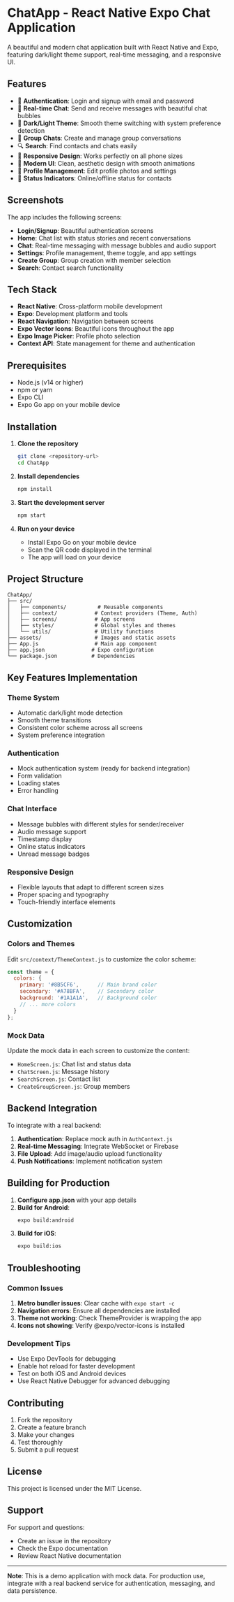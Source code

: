 # ChatApp - React Native Expo Chat Application

A beautiful and modern chat application built with React Native and Expo, featuring dark/light theme support, real-time messaging, and a responsive UI.

## Features

- 🔐 **Authentication**: Login and signup with email and password
- 💬 **Real-time Chat**: Send and receive messages with beautiful chat bubbles
- 🌙 **Dark/Light Theme**: Smooth theme switching with system preference detection
- 👥 **Group Chats**: Create and manage group conversations
- 🔍 **Search**: Find contacts and chats easily
- 📱 **Responsive Design**: Works perfectly on all phone sizes
- 🎨 **Modern UI**: Clean, aesthetic design with smooth animations
- 📸 **Profile Management**: Edit profile photos and settings
- 🔔 **Status Indicators**: Online/offline status for contacts

## Screenshots

The app includes the following screens:
- **Login/Signup**: Beautiful authentication screens
- **Home**: Chat list with status stories and recent conversations
- **Chat**: Real-time messaging with message bubbles and audio support
- **Settings**: Profile management, theme toggle, and app settings
- **Create Group**: Group creation with member selection
- **Search**: Contact search functionality

## Tech Stack

- **React Native**: Cross-platform mobile development
- **Expo**: Development platform and tools
- **React Navigation**: Navigation between screens
- **Expo Vector Icons**: Beautiful icons throughout the app
- **Expo Image Picker**: Profile photo selection
- **Context API**: State management for theme and authentication

## Prerequisites

- Node.js (v14 or higher)
- npm or yarn
- Expo CLI
- Expo Go app on your mobile device

## Installation

1. **Clone the repository**
   ```bash
   git clone <repository-url>
   cd ChatApp
   ```

2. **Install dependencies**
   ```bash
   npm install
   ```

3. **Start the development server**
   ```bash
   npm start
   ```

4. **Run on your device**
   - Install Expo Go on your mobile device
   - Scan the QR code displayed in the terminal
   - The app will load on your device

## Project Structure

```
ChatApp/
├── src/
│   ├── components/          # Reusable components
│   ├── context/            # Context providers (Theme, Auth)
│   ├── screens/            # App screens
│   ├── styles/             # Global styles and themes
│   └── utils/              # Utility functions
├── assets/                 # Images and static assets
├── App.js                  # Main app component
├── app.json               # Expo configuration
└── package.json           # Dependencies
```

## Key Features Implementation

### Theme System
- Automatic dark/light mode detection
- Smooth theme transitions
- Consistent color scheme across all screens
- System preference integration

### Authentication
- Mock authentication system (ready for backend integration)
- Form validation
- Loading states
- Error handling

### Chat Interface
- Message bubbles with different styles for sender/receiver
- Audio message support
- Timestamp display
- Online status indicators
- Unread message badges

### Responsive Design
- Flexible layouts that adapt to different screen sizes
- Proper spacing and typography
- Touch-friendly interface elements

## Customization

### Colors and Themes
Edit `src/context/ThemeContext.js` to customize the color scheme:

```javascript
const theme = {
  colors: {
    primary: '#8B5CF6',      // Main brand color
    secondary: '#A78BFA',    // Secondary color
    background: '#1A1A1A',   // Background color
    // ... more colors
  }
};
```

### Mock Data
Update the mock data in each screen to customize the content:
- `HomeScreen.js`: Chat list and status data
- `ChatScreen.js`: Message history
- `SearchScreen.js`: Contact list
- `CreateGroupScreen.js`: Group members

## Backend Integration

To integrate with a real backend:

1. **Authentication**: Replace mock auth in `AuthContext.js`
2. **Real-time Messaging**: Integrate WebSocket or Firebase
3. **File Upload**: Add image/audio upload functionality
4. **Push Notifications**: Implement notification system

## Building for Production

1. **Configure app.json** with your app details
2. **Build for Android**:
   ```bash
   expo build:android
   ```
3. **Build for iOS**:
   ```bash
   expo build:ios
   ```

## Troubleshooting

### Common Issues

1. **Metro bundler issues**: Clear cache with `expo start -c`
2. **Navigation errors**: Ensure all dependencies are installed
3. **Theme not working**: Check ThemeProvider is wrapping the app
4. **Icons not showing**: Verify @expo/vector-icons is installed

### Development Tips

- Use Expo DevTools for debugging
- Enable hot reload for faster development
- Test on both iOS and Android devices
- Use React Native Debugger for advanced debugging

## Contributing

1. Fork the repository
2. Create a feature branch
3. Make your changes
4. Test thoroughly
5. Submit a pull request

## License

This project is licensed under the MIT License.

## Support

For support and questions:
- Create an issue in the repository
- Check the Expo documentation
- Review React Native documentation

---

**Note**: This is a demo application with mock data. For production use, integrate with a real backend service for authentication, messaging, and data persistence.

